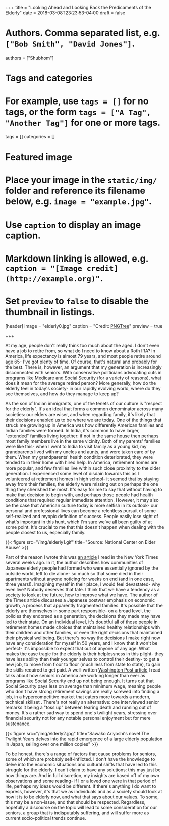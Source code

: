 +++
title = "Looking Ahead and Looking Back the Predicaments of the Elderly"
date = 2018-03-08T23:23:53-04:00
draft = false

# Authors. Comma separated list, e.g. `["Bob Smith", "David Jones"]`.
authors = ["Shubhom"]

# Tags and categories
# For example, use `tags = []` for no tags, or the form `tags = ["A Tag", "Another Tag"]` for one or more tags.
tags = []
categories = []

# Featured image
# Place your image in the `static/img/` folder and reference its filename below, e.g. `image = "example.jpg"`.
# Use `caption` to display an image caption.
#   Markdown linking is allowed, e.g. `caption = "[Image credit](http://example.org)"`.
# Set `preview` to `false` to disable the thumbnail in listings.
[header]
image = "elderly0.jpg"
caption = "Credit: [PNGTree](https://pngtree.com/freebackground/tanabata-love-elderly-banner-background_873139.html)"
preview = true

+++

At my age, people don't really think too much about the aged. I don't even have a job to retire from, so what do I need to know about a Roth IRA? In America, life expectancy is almost 79 years, and most people retire around age 65- I've got plenty of time. Of course, that's natural and probably for the best. There is, however, an argument that my generation is increasingly disconnected with seniors. With conservative politicians advocating cuts in programs like Medicare and Social Security (for a variety of reasons), what does it mean for the average retired person? More generally, how do the elderly feel in today's  society- in our rapidly evolving world, where do they see themselves, and how do they manage to keep up?



As the son of Indian immigrants, one of the tenets of our culture is "respect for the elderly". It's an ideal that forms a common denominator across many societies: our elders are wiser, and when regarding family, it's likely that their decisions enabled us to be where we are today. One of the things that struck me growing up in America was how differently American families and Indian families were formed. In India, it's common to have larger, "extended" families living together: if not in the same house then perhaps  most family members live in the same vicinity. Both of my parents' families were like this- when I went to India to visit family as a young kid, my grandparents lived with my uncles and aunts, and were taken care of by them. When my grandparents' health condition deteriorated, they were tended to in their home with hired help. In America, retirement homes are more popular, and few families live within such close proximity to the older generation. I experienced some level of disdain towards this as I volunteered at retirement homes in high school- it seemed that by staying away from their families, the elderly were missing out on perhaps the one thing they cherished the most. It's easy for me to say that without having to make that decision to begin with, and perhaps those people had health conditions that required regular immediate attention. However, it may also be the case that American culture today is more selfish in its outlook- our personal and professional lives can become a relentless pursuit of some self-realized and myopic definition of success. People easily lose sight of what's important in this hunt, which I'm sure we've all been guilty of at some point. It's crucial to me that this doesn't happen when dealing with the people closest to us, especially family.


{{< figure src="/img/elderly1.gif" title="Source: National Center on Elder Abuse" >}}


Part of the reason I wrote this was [an article](https://www.nytimes.com/2017/11/30/world/asia/japan-lonely-deaths-the-end.html) I read in the New York Times several weeks ago. In it, the author describes how communities of Japanese elderly people had formed who were essentially ignored by the outside world, left to die alone- so much so that some died in their apartments without anyone noticing for weeks on end (and in one case, three years!). Imagining myself in their place, I would feel devastated- why even live? Nobody deserves that fate.  I think that we have a tendency as a society to look at the future, how to improve what we have. The author of the Times article discusses a Japanese postwar emphasis on economic growth, a process that apparently fragmented families. It's possible that the elderly are themselves in some part responsible- on a broad level, the policies they endorsed as a generation, the decisions they made may have led to their state. On an individual level, it's doubtful all of those people in retirement homes made choices that maintained healthy relationships with their children and other families, or even the right decisions that maintained their physical wellbeing. But there's no way the decisions I make right now have any consideration for myself in 50 years, and I know that it won't be perfect- it's impossible to expect that out of anyone of any age. What makes the case tragic for the elderly is their helplessness in this plight- they have less ability than their younger selves to control their destiny- to get a new job, to move from floor to floor (much less from state to state), to gain the skills required to get paid. A well-written [Washington Post article](https://www.washingtonpost.com/graphics/2017/national/seniors-financial-insecurity/?noredirect=on&utm_term=.8755db0e8482) I read talks about how seniors in America are working longer than ever as programs like Social Security end up not being enough. It turns out that Social Security pays less  on average than minimum wage, meaning people who don't have strong retirement savings are really screwed into finding a job, in a hypercompetitive market that caters more towards a modern, technical skillset . There's not really an alternative: one interviewed senior remarks it being a "toss up" between fearing death and running out of money. It's a rather sad way to spend one's twilight years, stressing over financial security not for any notable personal enjoyment but for mere sustenance.


{{< figure src="/img/elderly2.jpg" title="Sawako Ariyoshi's novel The Twilight Years delves into the rapid emergence of a large elderly population in Japan, selling over one million copies" >}}






To be honest, there's a range of factors that cause problems for seniors, some of which are probably self-inflicted. I don't have the knowledge to delve into the economic situations and cultural shifts that have led to this struggle for the elderly. I can't claim to have any solutions: this may just be how things are. And in full discretion, my insights are based off of my own observations and some reading- if I or a loved one were in that period of life, perhaps my ideas would be different. If there's anything I do want to express, however, it's that we as individuals and as a society should look at how it is to be elderly now, and what that says about our values. To some, this may be a non-issue, and that should be respected. Regardless, hopefully a discourse on the topic will lead to some consideration for our seniors, a group that is indisputably suffering, and will suffer more as current socio-political trends continue.
